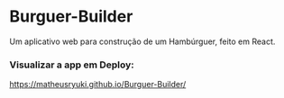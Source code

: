 # Burguer-Builder
Um aplicativo web para construção de um Hambúrguer, feito em React.

### Visualizar a app em Deploy:
https://matheusryuki.github.io/Burguer-Builder/
